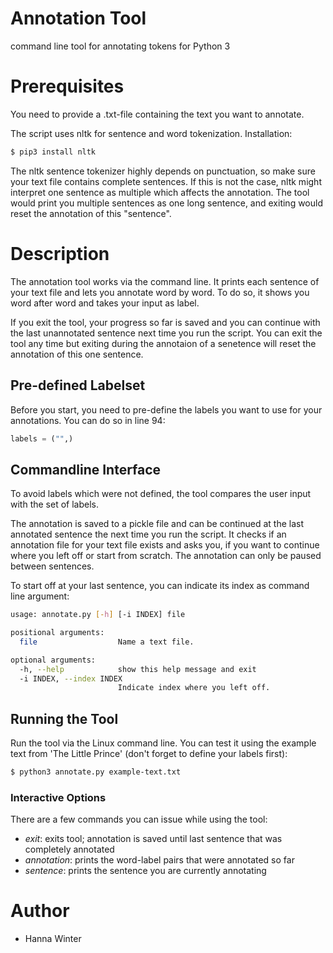 # Annotation Tool
command line tool for annotating tokens for Python 3

# Prerequisites
You need to provide a .txt-file containing the text you want to annotate.

The script uses nltk for sentence and word tokenization. Installation:
```bash
$ pip3 install nltk
```
 The nltk sentence tokenizer highly depends on punctuation, so make sure your text file contains complete sentences. If this is not the case, nltk might interpret one sentence as multiple which affects the annotation. The tool would print you multiple sentences as one long sentence, and exiting would reset the annotation of this "sentence".

# Description
The annotation tool works via the command line. It prints each sentence of your text file and lets you annotate word by word. To do so, it shows you word after word and takes your input as label. 

If you exit the tool, your progress so far is saved and you can continue with the last unannotated sentence next time you run the script. You can exit the tool any time but exiting during the annotaion of a senetence will reset the annotation of this one sentence.

## Pre-defined Labelset
Before you start, you need to pre-define the labels you want to use for your annotations. You can do so in line 94:
```python
labels = ("",)
```

## Commandline Interface
To avoid labels which were not defined, the tool compares the user input with the set of labels. 

The annotation is saved to a pickle file and can be continued at the last annotated sentence the next time you run the script. It checks if an annotation file for your text file exists and asks you, if you want to continue where you left off or start from scratch. The annotation can only be paused between sentences. 

To start off at your last sentence, you can indicate its index as command line argument:

```bash
usage: annotate.py [-h] [-i INDEX] file

positional arguments:
  file                  Name a text file.

optional arguments:
  -h, --help            show this help message and exit
  -i INDEX, --index INDEX
                        Indicate index where you left off.
```

## Running the Tool
Run the tool via the Linux command line. You can test it using the example text from 'The Little Prince' (don't forget to define your labels first):
```bash
$ python3 annotate.py example-text.txt
```

### Interactive Options
There are a few commands you can issue while using the tool:
* *exit*: exits tool; annotation is saved until last sentence that was completely annotated
* *annotation*: prints the word-label pairs that were annotated so far
* *sentence*: prints the sentence you are currently annotating

# Author
* Hanna Winter